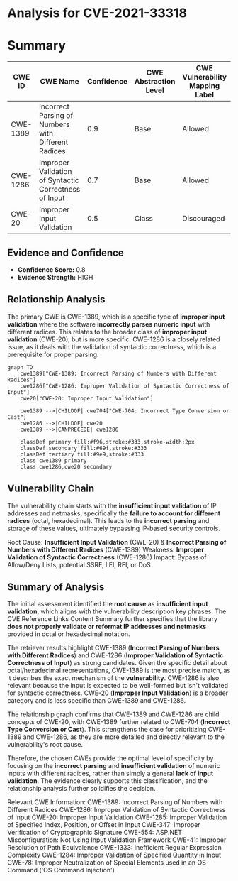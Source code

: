 # Analysis for CVE-2021-33318

# Summary
| CWE ID | CWE Name | Confidence | CWE Abstraction Level | CWE Vulnerability Mapping Label | CWE-Vulnerability Mapping Notes |
|---|---|---|---|---|---|
| CWE-1389 | Incorrect Parsing of Numbers with Different Radices | 0.9 | Base | Allowed | Primary CWE |
| CWE-1286 | Improper Validation of Syntactic Correctness of Input | 0.7 | Base | Allowed | Secondary CWE |
| CWE-20 | Improper Input Validation | 0.5 | Class | Discouraged | Secondary CWE |

## Evidence and Confidence

*   **Confidence Score:** 0.8
*   **Evidence Strength:** HIGH

## Relationship Analysis
The primary CWE is CWE-1389, which is a specific type of **improper input validation** where the software **incorrectly parses numeric input** with different radices. This relates to the broader class of **improper input validation** (CWE-20), but is more specific. CWE-1286 is a closely related issue, as it deals with the validation of syntactic correctness, which is a prerequisite for proper parsing.

```mermaid
graph TD
    cwe1389["CWE-1389: Incorrect Parsing of Numbers with Different Radices"]
    cwe1286["CWE-1286: Improper Validation of Syntactic Correctness of Input"]
    cwe20["CWE-20: Improper Input Validation"]

    cwe1389 -->|CHILDOF| cwe704["CWE-704: Incorrect Type Conversion or Cast"]
    cwe1286 -->|CHILDOF| cwe20
    cwe1389 -->|CANPRECEDE| cwe1286

    classDef primary fill:#f96,stroke:#333,stroke-width:2px
    classDef secondary fill:#69f,stroke:#333
    classDef tertiary fill:#9e9,stroke:#333
    class cwe1389 primary
    class cwe1286,cwe20 secondary
```

## Vulnerability Chain
The vulnerability chain starts with the **insufficient input validation** of IP addresses and netmasks, specifically the **failure to account for different radices** (octal, hexadecimal). This leads to the **incorrect parsing** and storage of these values, ultimately bypassing IP-based security controls.

Root Cause: **Insufficient Input Validation** (CWE-20) & **Incorrect Parsing of Numbers with Different Radices** (CWE-1389)
Weakness: **Improper Validation of Syntactic Correctness** (CWE-1286)
Impact: Bypass of Allow/Deny Lists, potential SSRF, LFI, RFI, or DoS

## Summary of Analysis
The initial assessment identified the **root cause** as **insufficient input validation**, which aligns with the vulnerability description key phrases. The CVE Reference Links Content Summary further specifies that the library **does not properly validate or reformat IP addresses and netmasks** provided in octal or hexadecimal notation.

The retriever results highlight CWE-1389 (**Incorrect Parsing of Numbers with Different Radices**) and CWE-1286 (**Improper Validation of Syntactic Correctness of Input**) as strong candidates. Given the specific detail about octal/hexadecimal representations, CWE-1389 is the most precise match, as it describes the exact mechanism of the **vulnerability**. CWE-1286 is also relevant because the input is expected to be well-formed but isn't validated for syntactic correctness. CWE-20 (**Improper Input Validation**) is a broader category and is less specific than CWE-1389 and CWE-1286.

The relationship graph confirms that CWE-1389 and CWE-1286 are child concepts of CWE-20, with CWE-1389 further related to CWE-704 (**Incorrect Type Conversion or Cast**). This strengthens the case for prioritizing CWE-1389 and CWE-1286, as they are more detailed and directly relevant to the vulnerability's root cause.

Therefore, the chosen CWEs provide the optimal level of specificity by focusing on the **incorrect parsing** and **insufficient validation** of numeric inputs with different radices, rather than simply a general **lack of input validation**. The evidence clearly supports this classification, and the relationship analysis further solidifies the decision.

Relevant CWE Information:
CWE-1389: Incorrect Parsing of Numbers with Different Radices
CWE-1286: Improper Validation of Syntactic Correctness of Input
CWE-20: Improper Input Validation
CWE-1285: Improper Validation of Specified Index, Position, or Offset in Input
CWE-347: Improper Verification of Cryptographic Signature
CWE-554: ASP.NET Misconfiguration: Not Using Input Validation Framework
CWE-41: Improper Resolution of Path Equivalence
CWE-1333: Inefficient Regular Expression Complexity
CWE-1284: Improper Validation of Specified Quantity in Input
CWE-78: Improper Neutralization of Special Elements used in an OS Command ('OS Command Injection')